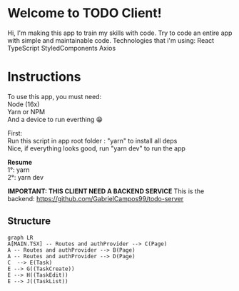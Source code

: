 # Welcome to TODO Client!

Hi, I'm making this app to train my skills with code. Try to code an entire app with simple and maintainable code.
Technologies that i'm using:
React
TypeScript
StyledComponents
Axios

# Instructions

To use this app, you must need: <br/>
Node (16x)<br/>
Yarn or NPM<br/>
And a device to run everthing 😁<br/>

First:<br/>
Run this script in app root folder : "yarn" to install all deps<br/>
Nice, if everything looks good, run "yarn dev" to run the app<br/>

**Resume**<br/>
1°: yarn<br/>
2°: yarn dev <br/>

**IMPORTANT: THIS CLIENT NEED A BACKEND SERVICE**
This is the backend: https://github.com/GabrielCampos99/todo-server



## Structure

```mermaid
graph LR
A[MAIN.TSX] -- Routes and authProvider --> C(Page)
A -- Routes and authProvider --> B(Page)
A -- Routes and authProvider --> D(Page)
C  --> E(Task)
E --> G((TaskCreate))
E --> H((TaskEdit))
E --> J((TaskList))
```
